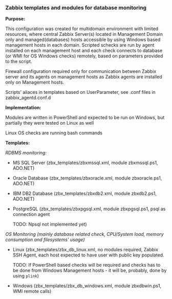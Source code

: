 ### Zabbix templates and modules for database monitoring 

**Purpose:**

This configuration was created for multidomain environment with limited resources, where central Zabbix Server(s) located in Management Domain only and managed(databases) hosts accessible by using Windows based management hosts in each domain. Scripted schecks are run by agent installed on each management host and each check connects to database (or WMI for OS Windows checks) remotely, based on parameters provided to the script. 

Firewall configuration required only for communication between Zabbix server and its agents on management hosts as Zabbix agents are installed only on Management hosts.

Scripts' aliaces in templates based on UserParameter, see .conf files in zabbix_agentd.conf.d

**Implementation:**

Modules are written in PowerShell and expected to be run on Windows, but partially they were tested on Linux as well

Linux OS checks are running bash commands

**Templates:**

*RDBMS monitoring:*

- MS SQL Server (zbx_templates/zbxmssql.xml, module zbxmssql.ps1, ADO.NET)
- Oracle Database (zbx_templates/zbxoracle.xml, module zbxoracle.ps1, ADO.NET)
- IBM DB2 Database (zbx_templates/zbxdb2.xml, module zbxdb2.ps1, ADO.NET)
- PostgreSQL (zbx_templates/zbxpgsql.xml, module zbxpgsql.ps1, psql as connection agent
  
  TODO: Npsql not implemented yet)

*OS Monitoring (mainly database related check, CPU/System load, memory consumption and filesystems' usage)*
- Linux (zbx_templates/zbx_db_linux.xml, no modules required, Zabbix SSH Agent, each host expected to have user with public key populated.
  
  TODO: If PowerShell based checks will be required and checks has to be done from Windows Management hosts - it will be, probably, done by using ```plink```)
- Windows (zbx_templates/zbx_db_windows.xml, module zbxdbwin.ps1, WMI remote calls)
